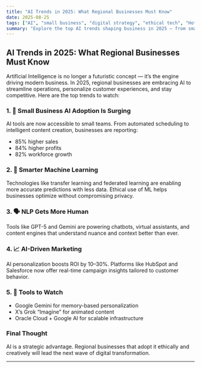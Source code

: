 ```yaml
---
title: "AI Trends in 2025: What Regional Businesses Must Know"
date: 2025-08-25
tags: ["AI", "small business", "digital strategy", "ethical tech", "Hoffstee"]
summary: "Explore the top AI trends shaping business in 2025 — from smarter NLP to ethical automation — and how regional businesses can stay ahead."
---
```


## AI Trends in 2025: What Regional Businesses Must Know

Artificial Intelligence is no longer a futuristic concept — it’s the engine driving modern business. In 2025, regional businesses are embracing AI to streamline operations, personalize customer experiences, and stay competitive. Here are the top trends to watch:

### 1. 🤖 Small Business AI Adoption Is Surging
AI tools are now accessible to small teams. From automated scheduling to intelligent content creation, businesses are reporting:
- 85% higher sales  
- 84% higher profits  
- 82% workforce growth

### 2. 🧠 Smarter Machine Learning
Technologies like transfer learning and federated learning are enabling more accurate predictions with less data. Ethical use of ML helps businesses optimize without compromising privacy.

### 3. 🗣️ NLP Gets More Human
Tools like GPT-5 and Gemini are powering chatbots, virtual assistants, and content engines that understand nuance and context better than ever.

### 4. 📈 AI-Driven Marketing
AI personalization boosts ROI by 10–30%. Platforms like HubSpot and Salesforce now offer real-time campaign insights tailored to customer behavior.

### 5. 🧰 Tools to Watch
- Google Gemini for memory-based personalization  
- X’s Grok “Imagine” for animated content  
- Oracle Cloud + Google AI for scalable infrastructure

### Final Thought
AI is a strategic advantage. Regional businesses that adopt it ethically and creatively will lead the next wave of digital transformation.

---